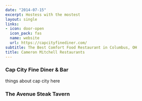 ```yaml
---
date: "2014-07-15"
excerpt: Hostess with the mostest
layout: single
links:
- icon: door-open
  icon_pack: fas
  name: website
  url: https://capcityfinediner.com/
subtitle: The Best Comfort Food Restaurant in Columbus, OH
title: Cameron Mitchell Restaurants
---
```


### Cap City Fine Diner & Bar

things about cap city here

###  The Avenue Steak Tavern

